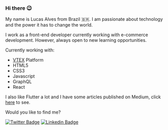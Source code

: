 ### Hi there 😉

My name is Lucas Alves from Brazil :brazil:. I am passionate about technology and the power it has to change the world. 

I work as a front-end developer currently working with e-commerce development. However, always open to new learning opportunities.

Currently working with:

- [VTEX](https://github.com/vtex) Platform
- HTML5
- CSS3
- Javascript
- GraphQL
- React

I also like Flutter a lot and I have some articles published on Medium, click [here](https://medium.com/@lucalves) to see.

Would you like to find me?

[![Twitter Badge](https://img.shields.io/badge/-Twitter-1ca0f1?style=flat-square&labelColor=1ca0f1&logo=twitter&logoColor=white&link=https://twitter.com/lucalves11)](https://twitter.com/lucalves11)
[![Linkedin Badge](https://img.shields.io/badge/-LinkedIn-blue?style=flat-square&logo=Linkedin&logoColor=white&link=https://www.linkedin.com/in/lucalves/)](https://www.linkedin.com/in/lucalves/)
